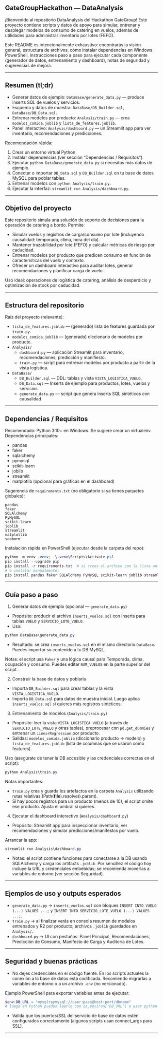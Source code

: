 ## GateGroupHackathon — DataAnalysis

¡Bienvenido al repositorio DataAnalysis del Hackathon GateGroup! Este proyecto contiene scripts y datos de apoyo para simular, entrenar y desplegar modelos de consumo de catering en vuelos, además de utilidades para administrar inventario por lotes (FEFO).

Este README es intencionalmente exhaustivo: encontrarás la visión general, estructura de archivos, cómo instalar dependencias en Windows PowerShell, instrucciones paso a paso para ejecutar cada componente (generador de datos, entrenamiento y dashboard), notas de seguridad y sugerencias de mejora.

---

## Resumen (tl;dr)

- Generar datos de ejemplo: `DataBase/generate_data.py` — produce inserts SQL de vuelos y servicios.
- Esquema y datos de muestra: `DataBase/DB_Builder.sql`, `DataBase/DB_Data.sql`.
- Entrenar modelos por producto: `Analysis/train.py` — crea `modelos_comida.joblib` y `lista_de_features.joblib`.
- Panel interactivo: `Analysis/dashboard.py` — un Streamlit app para ver inventario, recomendaciones y predicciones.

Recomendación rápida:

1. Crear un entorno virtual Python.
2. Instalar dependencias (ver sección “Dependencias / Requisitos”).
3. Ejecutar `python DataBase/generate_data.py` si necesitas más datos de ejemplo.
4. Conectar o importar `DB_Data.sql` y `DB_Builder.sql` en tu base de datos MySQL para poblar tablas.
5. Entrenar modelos con `python Analysis/train.py`.
6. Ejecutar la interfaz: `streamlit run Analysis/dashboard.py`.

---

## Objetivo del proyecto

Este repositorio simula una solución de soporte de decisiones para la operación de catering a bordo. Permite:

- Simular vuelos y registros de carga/consumo por lote (incluyendo causalidad: temporada, clima, hora del día).  
- Mantener trazabilidad por lote (FEFO) y calcular métricas de riesgo por caducidad.  
- Entrenar modelos por producto que predicen consumo en función de características del vuelo y contexto.  
- Ofrecer un dashboard interactivo para auditar lotes, generar recomendaciones y planificar carga de vuelo.

Uso ideal: operaciones de logística de catering, análisis de desperdicio y optimización de stock por caducidad.

---

## Estructura del repositorio

Raíz del proyecto (relevante):

- `lista_de_features.joblib` — (generado) lista de features guardada por `train.py`.
- `modelos_comida.joblib` — (generado) diccionario de modelos por producto.
- `Analysis/`  
  - `dashboard.py` — aplicación Streamlit para inventario, recomendaciones, predicción y manifiesto.  
  - `train.py` — script para entrenar modelos por producto a partir de la vista logística.  
- `DataBase/`  
  - `DB_Builder.sql` — DDL: tablas y vista `VISTA_LOGISTICA_VUELO`.  
  - `DB_Data.sql` — Inserts de ejemplo para productos, lotes, vuelos y servicios.  
  - `generate_data.py` — script que genera inserts SQL sintéticos con causalidad.  

---

## Dependencias / Requisitos

Recomendado: Python 3.10+ en Windows. Se sugiere crear un virtualenv. Dependencias principales:

- pandas
- faker
- sqlalchemy
- pymysql
- scikit-learn
- joblib
- streamlit
- matplotlib (opcional para gráficas en el dashboard)

Sugerencia de `requirements.txt` (no obligatorio si ya tienes paquetes globales):

```
pandas
faker
SQLAlchemy
PyMySQL
scikit-learn
joblib
streamlit
matplotlib
seaborn
```

Instalación rápida en PowerShell (ejecutar desde la carpeta del repo):

```powershell
python -m venv .venv; .\.venv\Scripts\Activate.ps1
pip install --upgrade pip
pip install -r requirements.txt  # si creas el archivo con la lista anterior
# o instalar manualmente:
pip install pandas faker SQLAlchemy PyMySQL scikit-learn joblib streamlit matplotlib seaborn
```

---

## Guía paso a paso

1) Generar datos de ejemplo (opcional — `generate_data.py`)

- Propósito: producir el archivo `inserts_vuelos.sql` con inserts para tablas `VUELO` y `SERVICIO_LOTE_VUELO`.
- Uso:

```powershell
python DataBase\generate_data.py
```

- Resultado: se crea `inserts_vuelos.sql` en el mismo directorio `DataBase`. Puedes importar su contenido a tu DB MySQL.

Notas: el script usa `Faker` y una lógica causal para Temporada, clima, ocupación y consumo. Puedes editar `NUM_VUELOS` en la parte superior del script.

2) Construir la base de datos y poblarla

- Importa `DB_Builder.sql` para crear tablas y la vista `VISTA_LOGISTICA_VUELO`.
- Importa `DB_Data.sql` para datos de muestra inicial. Luego aplica `inserts_vuelos.sql` si quieres más registros sintéticos.

3) Entrenamiento de modelos (`Analysis/train.py`)

- Propósito: leer la vista `VISTA_LOGISTICA_VUELO` (a través de `SERVICIO_LOTE_VUELO` y otras tablas), preprocesar con `pd.get_dummies` y entrenar un `LinearRegression` por producto.
- Salidas: `modelos_comida.joblib` (diccionario producto -> modelo) y `lista_de_features.joblib` (lista de columnas que se usaron como features).

Uso (asegúrate de tener la DB accesible y las credenciales correctas en el script):

```powershell
python Analysis\train.py
```

Notas importantes:
- `train.py` crea y guarda los artefactos en la carpeta `Analysis` utilizando rutas relativas (Path(__file__).resolve().parent).
- Si hay pocos registros para un producto (menos de 10), el script omite ese producto. Ajusta el umbral si quieres.

4) Ejecutar el dashboard interactivo (`Analysis/dashboard.py`)

- Propósito: Streamlit app para inspeccionar inventario, ver recomendaciones y simular predicciones/manifestos por vuelo.

Arrancar la app:

```powershell
streamlit run Analysis\dashboard.py
```

- Notas: el script contiene funciones para conectarse a la DB usando SQLAlchemy y carga los artifacts `.joblib`. Por sencillez el código hoy incluye la URL y credenciales embebidas; se recomienda moverlas a variables de entorno (ver sección Seguridad).

---

## Ejemplos de uso y outputs esperados

- `generate_data.py` -> `inserts_vuelos.sql` con bloques `INSERT INTO VUELO (...) VALUES ...;` y `INSERT INTO SERVICIO_LOTE_VUELO (...) VALUES ...;`.
- `train.py` -> al finalizar verás en consola resumen de modelos entrenados y R2 por producto; archivos `.joblib` guardados en `Analysis/`.
- `dashboard.py` -> UI con pestañas: Panel Principal, Recomendaciones, Predicción de Consumo, Manifesto de Carga y Auditoría de Lotes.

---

## Seguridad y buenas prácticas

- No dejes credenciales en el código fuente. En los scripts actuales la conexión a la base de datos está codificada. Recomiendo migrarlas a variables de entorno o a un archivo `.env` (no versionado).

Ejemplo PowerShell para exportar variables antes de ejecutar:

```powershell
$env:DB_URL = "mysql+pymysql://user:pass@host:port/dbname"
# luego en Python puedes leerlo con os.environ['DB_URL'] o usar python-dotenv
```

- Valida que los puertos/SSL del servicio de base de datos estén configurados correctamente (algunos scripts usan connect_args para SSL).

---
